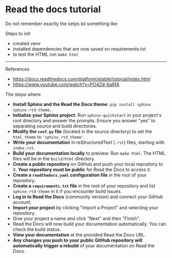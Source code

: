 # Read the docs tutorial

Do not remember exactly the setps lol
something like

Steps to init
- created venv
- installed dependencies that are now saved on requirements.txt
- to test the HTML run `make html`

---
References
- https://docs.readthedocs.com/platform/stable/tutorial/index.html
- https://www.youtube.com/watch?v=PO4Zd-6a6fA


The steps where
*   **Install Sphinx and the Read the Docs theme**: `pip install sphinx sphinx-rtd-theme`.
*   **Initialize your Sphinx project**: Run `sphinx-quickstart` in your project's root directory and answer the prompts. Ensure you answer "yes" to separating source and build directories.
*   **Modify the `conf.py` file** (located in the source directory) to set the `html_theme` to `'sphinx_rtd_theme'`.
*   **Write your documentation** in reStructuredText (`.rst`) files, starting with `index.rst`.
*   **Build your documentation locally** to preview: Run `make html`. The HTML files will be in the `build/html` directory.
*   **Create a public repository** on GitHub and push your local repository to it. **Your repository must be public** for Read the Docs to access it.
*   **Create a `readthedocs.yaml` configuration file** in the root of your repository.
*   **Create a `requirements.txt` file** in the root of your repository and list `sphinx-rtd-theme` in it if you encounter build issues.
*   **Log in to Read the Docs** (community version) and connect your GitHub account.
*   **Import your project** by clicking "Import a Project" and selecting your repository.
*   Give your project a name and click "Next" and then "Finish".
*   Read the Docs will now build your documentation automatically. You can check the build status.
*   **View your documentation** at the provided Read the Docs URL.
*   **Any changes you push to your public GitHub repository will automatically trigger a rebuild** of your documentation on Read the Docs.